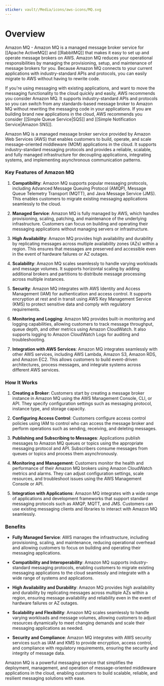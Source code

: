 ```yaml
---
sticker: vault//Media/icons/aws-icons/MQ.svg
---
```

# Overview

Amazon MQ - Amazon MQ is a managed message broker service for [[Apache ActiveMQ]] and [[RabbitMQ]] that makes it easy to set up and operate message brokers on AWS. Amazon MQ reduces your operational responsibilities by managing the provisioning, setup, and maintenance of message brokers for you. Because Amazon MQ connects to your current applications with industry-standard APIs and protocols, you can easily migrate to AWS without having to rewrite code.

If you're using messaging with existing applications, and want to move the messaging functionality to the cloud quickly and easily, AWS recommends you consider Amazon MQ. It supports industry-standard APIs and protocols so you can switch from any standards-based message broker to Amazon MQ without rewriting the messaging code in your applications. If you are building brand new applications in the cloud, AWS recommends you consider [[Simple Queue Service|SQS]] and [[Simple Notification Service|Amazon SNS]].
  
Amazon MQ is a managed message broker service provided by Amazon Web Services (AWS) that enables customers to build, operate, and scale message-oriented middleware (MOM) applications in the cloud. It supports industry-standard messaging protocols and provides a reliable, scalable, and fully managed infrastructure for decoupling applications, integrating systems, and implementing asynchronous communication patterns.

### Key Features of Amazon MQ

1. **Compatibility**: Amazon MQ supports popular messaging protocols, including Advanced Message Queuing Protocol (AMQP), Message Queue Telemetry Transport (MQTT), and Java Message Service (JMS). This enables customers to migrate existing messaging applications seamlessly to the cloud.
    
2. **Managed Service**: Amazon MQ is fully managed by AWS, which handles provisioning, scaling, patching, and maintenance of the underlying infrastructure. Customers can focus on building and operating their messaging applications without managing servers or infrastructure.
    
3. **High Availability**: Amazon MQ provides high availability and durability by replicating messages across multiple availability zones (AZs) within a region. This ensures that messages are preserved and accessible even in the event of hardware failures or AZ outages.
    
4. **Scalability**: Amazon MQ scales seamlessly to handle varying workloads and message volumes. It supports horizontal scaling by adding additional brokers and partitions to distribute message processing across multiple instances.
    
5. **Security**: Amazon MQ integrates with AWS Identity and Access Management (IAM) for authentication and access control. It supports encryption at rest and in transit using AWS Key Management Service (KMS) to protect sensitive data and comply with regulatory requirements.
    
6. **Monitoring and Logging**: Amazon MQ provides built-in monitoring and logging capabilities, allowing customers to track message throughput, queue depth, and other metrics using Amazon CloudWatch. It also supports logging to Amazon CloudWatch Logs for auditing and troubleshooting.
    
7. **Integration with AWS Services**: Amazon MQ integrates seamlessly with other AWS services, including AWS Lambda, Amazon S3, Amazon RDS, and Amazon EC2. This allows customers to build event-driven architectures, process messages, and integrate systems across different AWS services.
    

### How It Works

1. **Creating a Broker**: Customers start by creating a message broker instance in Amazon MQ using the AWS Management Console, CLI, or API. They specify configuration settings such as messaging protocol, instance type, and storage capacity.
    
2. **Configuring Access Control**: Customers configure access control policies using IAM to control who can access the message broker and perform operations such as sending, receiving, and deleting messages.
    
3. **Publishing and Subscribing to Messages**: Applications publish messages to Amazon MQ queues or topics using the appropriate messaging protocol and API. Subscribers consume messages from queues or topics and process them asynchronously.
    
4. **Monitoring and Management**: Customers monitor the health and performance of their Amazon MQ brokers using Amazon CloudWatch metrics and alarms. They can adjust configuration settings, scale resources, and troubleshoot issues using the AWS Management Console or API.
    
5. **Integration with Applications**: Amazon MQ integrates with a wide range of applications and development frameworks that support standard messaging protocols such as AMQP, MQTT, and JMS. Customers can use existing messaging clients and libraries to interact with Amazon MQ seamlessly.
    

### Benefits

- **Fully Managed Service**: AWS manages the infrastructure, including provisioning, scaling, and maintenance, reducing operational overhead and allowing customers to focus on building and operating their messaging applications.
    
- **Compatibility and Interoperability**: Amazon MQ supports industry-standard messaging protocols, enabling customers to migrate existing messaging applications to the cloud seamlessly and integrate with a wide range of systems and applications.
    
- **High Availability and Durability**: Amazon MQ provides high availability and durability by replicating messages across multiple AZs within a region, ensuring message availability and reliability even in the event of hardware failures or AZ outages.
    
- **Scalability and Flexibility**: Amazon MQ scales seamlessly to handle varying workloads and message volumes, allowing customers to adjust resources dynamically to meet changing demands and scale their messaging applications as needed.
    
- **Security and Compliance**: Amazon MQ integrates with AWS security services such as IAM and KMS to provide encryption, access control, and compliance with regulatory requirements, ensuring the security and integrity of message data.
    

Amazon MQ is a powerful messaging service that simplifies the deployment, management, and operation of message-oriented middleware applications in the cloud, enabling customers to build scalable, reliable, and resilient messaging solutions with ease.